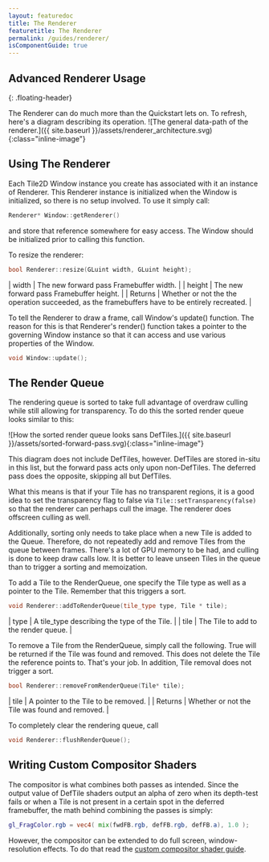 ```yaml
---
layout: featuredoc
title: The Renderer
featuretitle: The Renderer
permalink: /guides/renderer/
isComponentGuide: true
---
```


Advanced Renderer Usage
-----------------------
{: .floating-header}

The Renderer can do much more than the Quickstart lets on. To refresh, here's a diagram describing its operation.
![The general data-path of the renderer.]({{ site.baseurl }}/assets/renderer_architecture.svg){:class="inline-image"}

Using The Renderer
------------------
Each Tile2D Window instance you create has associated with it an instance of Renderer. This Renderer instance is
initialized when the Window is initialized, so there is no setup involved. To use it simply call:

```cpp
Renderer* Window::getRenderer()
```

and store that reference somewhere for easy access. The Window should be initialized prior to calling this function.

To resize the renderer:

```cpp
bool Renderer::resize(GLuint width, GLuint height);
```

| width | The new forward pass Framebuffer width. |
| height | The new forward pass Framebuffer height. |
| Returns | Whether or not the the operation succeeded, as the framebuffers have to be entirely recreated. |

To tell the Renderer to draw a frame, call Window's update() function. The reason for this is that
Renderer's render() function takes a pointer to the governing Window instance so that it can access
and use various properties of the Window.

```cpp
void Window::update();
```

The Render Queue
----------------
The rendering queue is sorted to take full advantage of overdraw culling while still allowing
for transparency.
To do this the sorted render queue looks similar to this:

![How the sorted render queue looks sans DefTiles.]({{ site.baseurl }}/assets/sorted-forward-pass.svg){:class="inline-image"}

This diagram does not include DefTiles, however. DefTiles are stored in-situ in this list, but the
forward pass acts only upon non-DefTiles. The deferred pass does the opposite, skipping all but DefTiles.

What this means is that if your Tile has no transparent regions, it is a good idea to set the transparency
flag to false via ```Tile::setTransparency(false)``` so that the renderer can perhaps cull the image.
The renderer does offscreen culling as well.

Additionally, sorting only needs to take place when a new Tile is added to the Queue. Therefore, do not
repeatedly add and remove Tiles from the queue between frames. There's a lot of GPU memory to be had, and
culling is done to keep draw calls low. It is better to leave unseen Tiles in the queue than to trigger
a sorting and memoization.

To add a Tile to the RenderQueue, one specify the Tile type as well as a pointer to the Tile. Remember
that this triggers a sort.

```cpp
void Renderer::addToRenderQueue(tile_type type, Tile * tile);
```

| type | A tile_type describing the type of the Tile. |
| tile | The Tile to add to the render queue. |

To remove a Tile from the RenderQueue, simply call the following. True will be returned if the Tile was
found and removed. This does not delete the Tile the reference points to. That's your job. In addition,
Tile removal does not trigger a sort.

```cpp
bool Renderer::removeFromRenderQueue(Tile* tile);
```

| tile | A pointer to the Tile to be removed. |
| Returns | Whether or not the Tile was found and removed. |

To completely clear the rendering queue, call 

```cpp
void Renderer::flushRenderQueue();
```

Writing Custom Compositor Shaders
----------------------------------

The compositor is what combines both passes as intended. Since the output value of DefTile shaders output an
alpha of zero when its depth-test fails or when a Tile is not present in a certain spot in the deferred framebuffer,
the math behind combining the passes is simply:

```glsl
gl_FragColor.rgb = vec4( mix(fwdFB.rgb, defFB.rgb, defFB.a), 1.0 );
```

However, the compositor can be extended to do full screen, window-resolution effects. To do that read the 
[custom compositor shader guide](/Tile2D/guides/compositorshaders/).